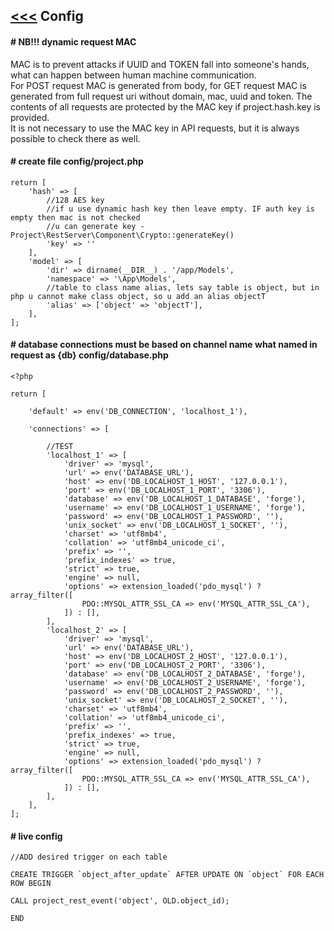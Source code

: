 ## [<<<](https://github.com/kriit24/project-rest-server/) Config


#### # NB!!! dynamic request MAC

MAC is to prevent attacks if UUID and TOKEN fall into someone's hands, what can happen between human machine communication.  
For POST request MAC is generated from body, for GET request MAC is generated from full request uri without domain, mac, uuid and token.
The contents of all requests are protected by the MAC key if project.hash.key is provided.  
It is not necessary to use the MAC key in API requests, but it is always possible to check there as well.

#### # create file config/project.php

```
return [
    'hash' => [
        //128 AES key
        //if u use dynamic hash key then leave empty. IF auth key is empty then mac is not checked
        //u can generate key - Project\RestServer\Component\Crypto::generateKey()
        'key' => ''
    ],
    'model' => [
        'dir' => dirname(__DIR__) . '/app/Models',
        'namespace' => '\App\Models',
        //table to class name alias, lets say table is object, but in php u cannot make class object, so u add an alias objectT
        'alias' => ['object' => 'objectT'],
    ],
];
```

#### # database connections must be based on channel name what named in request as {db} config/database.php

```
<?php

return [

    'default' => env('DB_CONNECTION', 'localhost_1'),

    'connections' => [

        //TEST
        'localhost_1' => [
            'driver' => 'mysql',
            'url' => env('DATABASE_URL'),
            'host' => env('DB_LOCALHOST_1_HOST', '127.0.0.1'),
            'port' => env('DB_LOCALHOST_1_PORT', '3306'),
            'database' => env('DB_LOCALHOST_1_DATABASE', 'forge'),
            'username' => env('DB_LOCALHOST_1_USERNAME', 'forge'),
            'password' => env('DB_LOCALHOST_1_PASSWORD', ''),
            'unix_socket' => env('DB_LOCALHOST_1_SOCKET', ''),
            'charset' => 'utf8mb4',
            'collation' => 'utf8mb4_unicode_ci',
            'prefix' => '',
            'prefix_indexes' => true,
            'strict' => true,
            'engine' => null,
            'options' => extension_loaded('pdo_mysql') ? array_filter([
                PDO::MYSQL_ATTR_SSL_CA => env('MYSQL_ATTR_SSL_CA'),
            ]) : [],
        ],
        'localhost_2' => [
            'driver' => 'mysql',
            'url' => env('DATABASE_URL'),
            'host' => env('DB_LOCALHOST_2_HOST', '127.0.0.1'),
            'port' => env('DB_LOCALHOST_2_PORT', '3306'),
            'database' => env('DB_LOCALHOST_2_DATABASE', 'forge'),
            'username' => env('DB_LOCALHOST_2_USERNAME', 'forge'),
            'password' => env('DB_LOCALHOST_2_PASSWORD', ''),
            'unix_socket' => env('DB_LOCALHOST_2_SOCKET', ''),
            'charset' => 'utf8mb4',
            'collation' => 'utf8mb4_unicode_ci',
            'prefix' => '',
            'prefix_indexes' => true,
            'strict' => true,
            'engine' => null,
            'options' => extension_loaded('pdo_mysql') ? array_filter([
                PDO::MYSQL_ATTR_SSL_CA => env('MYSQL_ATTR_SSL_CA'),
            ]) : [],
        ],
    ],
];

```

#### # live config

```
//ADD desired trigger on each table 

CREATE TRIGGER `object_after_update` AFTER UPDATE ON `object` FOR EACH ROW BEGIN

CALL project_rest_event('object', OLD.object_id);

END
```
